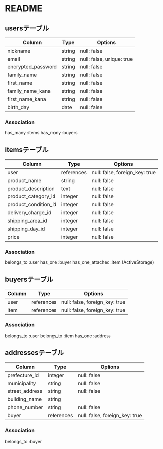 # README

## usersテーブル

|Column                |Type              |Options                    |
| -------------------- | ---------------- | ------------------------- |
| nickname            | string            | null: false               |
| email               | string            | null: false, unique: true |
| encrypted_password  | string            | null: false               |
| family_name         | string            | null: false               |
| first_name          | string            | null: false               |
| family_name_kana    | string            | null: false               |
| first_name_kana     | string            | null: false               |
| birth_day           | date              | null: false               |


### Association
  has_many :items
  has_many :buyers


## itemsテーブル

|Column                |Type               |Options                         |
| -------------------- | ----------------  | ------------------------------ |
| user                 | references        | null: false, foreign_key: true |
| product_name         | string            | null: false                    |
| product_description  | text              | null: false                    |
| product_category_id  | integer           | null: false                    |
| product_condition_id | integer           | null: false                    |
| delivery_charge_id   | integer           | null: false                    |
| shipping_area_id     | integer           | null: false                    |
| shipping_day_id      | integer           | null: false                    |
| price                | integer           | null: false                    |


### Association
  belongs_to :user
  has_one :buyer
  has_one_attached :item (ActiveStorage)


## buyersテーブル

|Column                |Type               |Options                         |
| -------------------- | ----------------  | ------------------------------ |
| user                 | references        | null: false, foreign_key: true |
| item                 | references        | null: false, foreign_key: true |


### Association
  belongs_to :user
  belongs_to :item
  has_one :address


## addressesテーブル

|Column                |Type               |Options                         |
| -------------------- | ----------------  | ------------------------------ |
| prefecture_id        | integer           | null: false                    |
| municipality         | string            | null: false                    |
| street_address       | string            | null: false                    |
| building_name        | string            |                                |
| phone_number         | string            | null: false                    |
| buyer                | references        | null: false, foreign_key: true |


### Association
  belongs_to :buyer